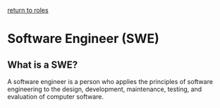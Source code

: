 ---
---

[return to roles](roles)

# Software Engineer (SWE)

## What is a SWE?

A software engineer is a person who applies the principles of software engineering to the design, development, maintenance, testing, and evaluation of computer software.